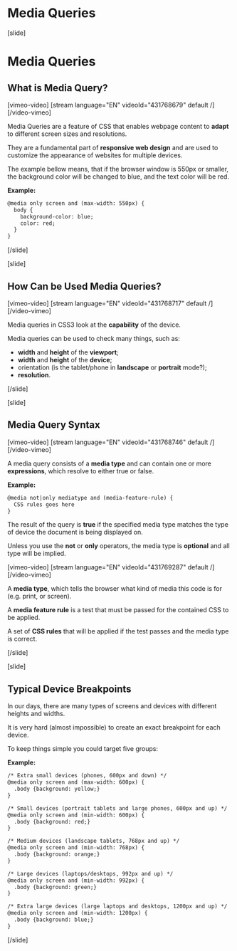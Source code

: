 # Media Queries

[slide]
# Media Queries

## What is Media Query?

[vimeo-video]
[stream language="EN" videoId="431768679" default /]
[/video-vimeo]

Media Queries are a feature of CSS that enables webpage content to **adapt** to different screen sizes and resolutions.

They are a fundamental part of **responsive web design** and are used to customize the appearance of websites for multiple devices.

The example bellow means, that if the browser window is 550px or smaller, the background color will be changed to blue, and the text color will be red.

**Example:**
```html
@media only screen and (max-width: 550px) {
  body {
    background-color: blue;
    color: red;
  }
}
```

[/slide]

[slide]

## How Can be Used Media Queries?

[vimeo-video]
[stream language="EN" videoId="431768717" default /]
[/video-vimeo]

Media queries in CSS3 look at the **capability** of the device.

Media queries can be used to check many things, such as:
* **width** and **height** of the **viewport**;
* **width** and **height** of the **device**;
* orientation (is the tablet/phone in **landscape** or **portrait** mode?);
* **resolution**.

[/slide]

[slide]

## Media Query Syntax

[vimeo-video]
[stream language="EN" videoId="431768746" default /]
[/video-vimeo]

A media query consists of a **media type** and can contain one or more **expressions**, which resolve to either true or false.

**Example:**
```html
@media not|only mediatype and (media-feature-rule) {
  CSS rules goes here
}
```

The result of the query is **true** if the specified media type matches the type of device the document is being displayed on.

Unless you use the **not** or **only** operators, the media type is **optional** and all type will be implied.

[vimeo-video]
[stream language="EN" videoId="431769287" default /]
[/video-vimeo]

A **media type**, which tells the browser what kind of media this code is for (e.g. print, or screen).

A **media feature rule** is a test that must be passed for the contained CSS to be applied.

A set of **CSS rules** that will be applied if the test passes and the media type is correct.

[/slide]

[slide]

## Typical Device Breakpoints

In our days, there are many types of screens and devices with different heights and widths.

It is very hard (almost impossible) to create an exact breakpoint for each device.

To keep things simple you could target five groups:

**Example:**
```html
/* Extra small devices (phones, 600px and down) */
@media only screen and (max-width: 600px) {
  .body {background: yellow;}
}

/* Small devices (portrait tablets and large phones, 600px and up) */
@media only screen and (min-width: 600px) {
  .body {background: red;}
}

/* Medium devices (landscape tablets, 768px and up) */
@media only screen and (min-width: 768px) {
  .body {background: orange;}
} 

/* Large devices (laptops/desktops, 992px and up) */
@media only screen and (min-width: 992px) {
  .body {background: green;}
} 

/* Extra large devices (large laptops and desktops, 1200px and up) */
@media only screen and (min-width: 1200px) {
  .body {background: blue;}
}
```

[/slide]
